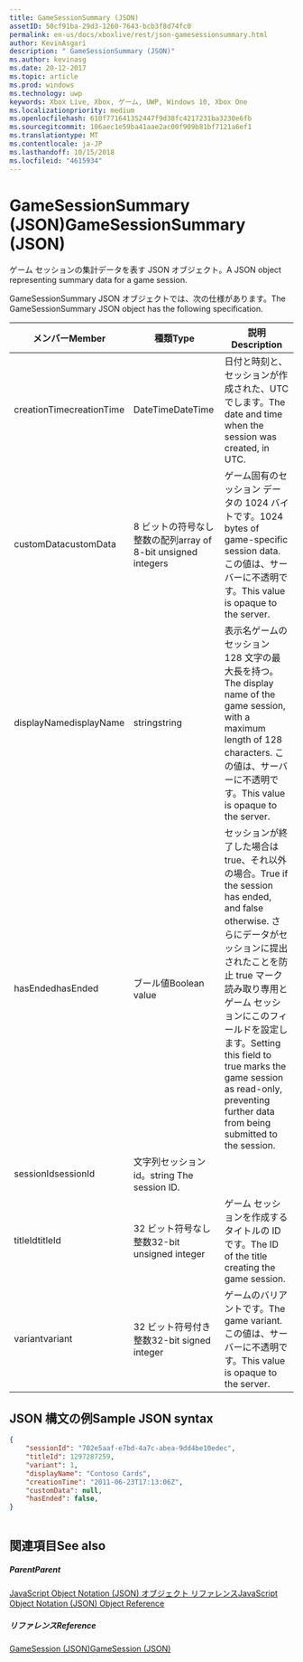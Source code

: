 ```yaml
---
title: GameSessionSummary (JSON)
assetID: 50cf91ba-29d3-1260-7643-bcb3f8d74fc0
permalink: en-us/docs/xboxlive/rest/json-gamesessionsummary.html
author: KevinAsgari
description: " GameSessionSummary (JSON)"
ms.author: kevinasg
ms.date: 20-12-2017
ms.topic: article
ms.prod: windows
ms.technology: uwp
keywords: Xbox Live, Xbox, ゲーム, UWP, Windows 10, Xbox One
ms.localizationpriority: medium
ms.openlocfilehash: 610f771641352447f9d38fc4217231ba3230e6fb
ms.sourcegitcommit: 106aec1e59ba41aae2ac00f909b81bf7121a6ef1
ms.translationtype: MT
ms.contentlocale: ja-JP
ms.lasthandoff: 10/15/2018
ms.locfileid: "4615934"
---
```

# <a name="gamesessionsummary-json"></a><span data-ttu-id="8554c-104">GameSessionSummary (JSON)</span><span class="sxs-lookup"><span data-stu-id="8554c-104">GameSessionSummary (JSON)</span></span>
<span data-ttu-id="8554c-105">ゲーム セッションの集計データを表す JSON オブジェクト。</span><span class="sxs-lookup"><span data-stu-id="8554c-105">A JSON object representing summary data for a game session.</span></span> 
<a id="ID4EN"></a>

  
 
<span data-ttu-id="8554c-106">GameSessionSummary JSON オブジェクトでは、次の仕様があります。</span><span class="sxs-lookup"><span data-stu-id="8554c-106">The GameSessionSummary JSON object has the following specification.</span></span>
 
| <span data-ttu-id="8554c-107">メンバー</span><span class="sxs-lookup"><span data-stu-id="8554c-107">Member</span></span>| <span data-ttu-id="8554c-108">種類</span><span class="sxs-lookup"><span data-stu-id="8554c-108">Type</span></span>| <span data-ttu-id="8554c-109">説明</span><span class="sxs-lookup"><span data-stu-id="8554c-109">Description</span></span>| 
| --- | --- | --- | 
| <span data-ttu-id="8554c-110">creationTime</span><span class="sxs-lookup"><span data-stu-id="8554c-110">creationTime</span></span>| <span data-ttu-id="8554c-111">DateTime</span><span class="sxs-lookup"><span data-stu-id="8554c-111">DateTime</span></span>| <span data-ttu-id="8554c-112">日付と時刻と、セッションが作成された、UTC でします。</span><span class="sxs-lookup"><span data-stu-id="8554c-112">The date and time when the session was created, in UTC.</span></span> | 
| <span data-ttu-id="8554c-113">customData</span><span class="sxs-lookup"><span data-stu-id="8554c-113">customData</span></span>| <span data-ttu-id="8554c-114">8 ビットの符号なし整数の配列</span><span class="sxs-lookup"><span data-stu-id="8554c-114">array of 8-bit unsigned integers</span></span>| <span data-ttu-id="8554c-115">ゲーム固有のセッション データの 1024 バイトです。</span><span class="sxs-lookup"><span data-stu-id="8554c-115">1024 bytes of game-specific session data.</span></span> <span data-ttu-id="8554c-116">この値は、サーバーに不透明です。</span><span class="sxs-lookup"><span data-stu-id="8554c-116">This value is opaque to the server.</span></span> | 
| <span data-ttu-id="8554c-117">displayName</span><span class="sxs-lookup"><span data-stu-id="8554c-117">displayName</span></span>| <span data-ttu-id="8554c-118">string</span><span class="sxs-lookup"><span data-stu-id="8554c-118">string</span></span>| <span data-ttu-id="8554c-119">表示名ゲームのセッション 128 文字の最大長を持つ。</span><span class="sxs-lookup"><span data-stu-id="8554c-119">The display name of the game session, with a maximum length of 128 characters.</span></span> <span data-ttu-id="8554c-120">この値は、サーバーに不透明です。</span><span class="sxs-lookup"><span data-stu-id="8554c-120">This value is opaque to the server.</span></span> | 
| <span data-ttu-id="8554c-121">hasEnded</span><span class="sxs-lookup"><span data-stu-id="8554c-121">hasEnded</span></span>| <span data-ttu-id="8554c-122">ブール値</span><span class="sxs-lookup"><span data-stu-id="8554c-122">Boolean value</span></span>| <span data-ttu-id="8554c-123">セッションが終了した場合は true、それ以外の場合。</span><span class="sxs-lookup"><span data-stu-id="8554c-123">True if the session has ended, and false otherwise.</span></span> <span data-ttu-id="8554c-124">さらにデータがセッションに提出されたことを防止 true マーク読み取り専用とゲーム セッションにこのフィールドを設定します。</span><span class="sxs-lookup"><span data-stu-id="8554c-124">Setting this field to true marks the game session as read-only, preventing further data from being submitted to the session.</span></span> | 
| <span data-ttu-id="8554c-125">sessionId</span><span class="sxs-lookup"><span data-stu-id="8554c-125">sessionId</span></span>| <span data-ttu-id="8554c-126">文字列セッション id。</span><span class="sxs-lookup"><span data-stu-id="8554c-126">string The session ID.</span></span> | 
| <span data-ttu-id="8554c-127">titleId</span><span class="sxs-lookup"><span data-stu-id="8554c-127">titleId</span></span>| <span data-ttu-id="8554c-128">32 ビット符号なし整数</span><span class="sxs-lookup"><span data-stu-id="8554c-128">32-bit unsigned integer</span></span>| <span data-ttu-id="8554c-129">ゲーム セッションを作成するタイトルの ID です。</span><span class="sxs-lookup"><span data-stu-id="8554c-129">The ID of the title creating the game session.</span></span>| 
| <span data-ttu-id="8554c-130">variant</span><span class="sxs-lookup"><span data-stu-id="8554c-130">variant</span></span>| <span data-ttu-id="8554c-131">32 ビット符号付き整数</span><span class="sxs-lookup"><span data-stu-id="8554c-131">32-bit signed integer</span></span>| <span data-ttu-id="8554c-132">ゲームのバリアントです。</span><span class="sxs-lookup"><span data-stu-id="8554c-132">The game variant.</span></span> <span data-ttu-id="8554c-133">この値は、サーバーに不透明です。</span><span class="sxs-lookup"><span data-stu-id="8554c-133">This value is opaque to the server.</span></span>| 
  
<a id="ID4EID"></a>

 
## <a name="sample-json-syntax"></a><span data-ttu-id="8554c-134">JSON 構文の例</span><span class="sxs-lookup"><span data-stu-id="8554c-134">Sample JSON syntax</span></span>
 

```json
{
    "sessionId": "702e5aaf-e7bd-4a7c-abea-9dd4be10edec",
    "titleId": 1297287259,
    "variant": 1,
    "displayName": "Contoso Cards",
    "creationTime": "2011-06-23T17:13:06Z",
    "customData": null,
    "hasEnded": false,
}
    
```

  
<a id="ID4ERD"></a>

 
## <a name="see-also"></a><span data-ttu-id="8554c-135">関連項目</span><span class="sxs-lookup"><span data-stu-id="8554c-135">See also</span></span>
 
<a id="ID4ETD"></a>

 
##### <a name="parent"></a><span data-ttu-id="8554c-136">Parent</span><span class="sxs-lookup"><span data-stu-id="8554c-136">Parent</span></span> 

[<span data-ttu-id="8554c-137">JavaScript Object Notation (JSON) オブジェクト リファレンス</span><span class="sxs-lookup"><span data-stu-id="8554c-137">JavaScript Object Notation (JSON) Object Reference</span></span>](atoc-xboxlivews-reference-json.md)

  
<a id="ID4E4D"></a>

 
##### <a name="reference"></a><span data-ttu-id="8554c-138">リファレンス</span><span class="sxs-lookup"><span data-stu-id="8554c-138">Reference</span></span> 

[<span data-ttu-id="8554c-139">GameSession (JSON)</span><span class="sxs-lookup"><span data-stu-id="8554c-139">GameSession (JSON)</span></span>](json-gamesession.md)

   